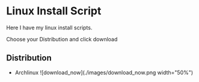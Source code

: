 # Linux Install Script

Here I have my linux install scripts.

Choose your Distribution and click download
## Distribution
- Archlinux
![download_now](./images/download_now.png width="50%")
